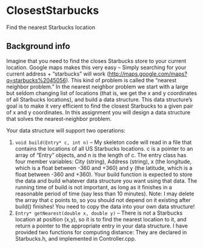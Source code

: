 ClosestStarbucks
================

Find the nearest Starbucks location

Background info
---------------
Imagine that you need to find the closes Starbucks store to your current location. Google maps makes this very easy – Simply searching for your current address + “starbucks” will work (http://maps.google.com/maps?q=starbucks%2045056). This kind of problem is called the “nearest neighbor problem.” In the nearest neighbor problem we start with a large but seldom changing list of locations (that is, we get the x and y coordinates of all Starbucks locations), and build a data structure. This data structure’s goal is to make it very efficient to find the closest Starbucks to a given pair of x and y coordinates. In this assignment you will design a data structure that solves the nearest-neighbor problem. 

Your data structure will support two operations:

1. `void build(Entry* c, int n)` – My skeleton code will read in a file that contains the locations of all US Starbucks locations. c is a pointer to an array of “Entry” objects, and n is the length of c. The entry class has four member variables: City (string), Address (string), x (the longitude, which is a float between -360 and +360) and y (the latitude, which is a float between -360 and +360). Your build function is expected to store the data and build whatever data structure you want using that data. The running time of build is not important, as long as it finishes in a reasonable period of time (say less than 10 minutes). Note: I may delete the array that c points to, so you should not depend on it existing after build() finishes! You need to copy the data into your own data structure!
2.	`Entry* getNearest(double x, double y)` – There is not a Starbucks location at position (x,y), so it is to find the nearest location to it, and return a pointer to the appropriate entry in your data structure. I have provided two functions for computing distance: They are declared in Starbucks.h, and implemented in Controller.cpp.

